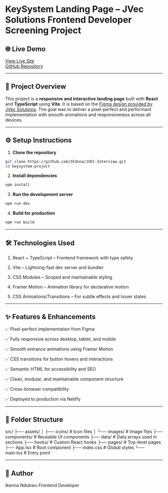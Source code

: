 # KeySystem Landing Page – JVec Solutions Frontend Developer Screening Project

## 🌐 Live Demo

[View Live Site](https://keysystem-jvec.netlify.app)  
[GitHub Repository](https://github.com/Ik3nna/JVEC-Interview)

---

## 📌 Project Overview

This project is a **responsive and interactive landing page** built with **React** and **TypeScript** using **Vite**. It is based on the [Figma design provided by JVec Solutions](https://www.figma.com/design/JpJT52b4OfQSAc9Z6uchg8/Keysystem-%F0%9F%8E%87?node-id=0-1&p=f&t=gInkk6ih1M7Mqnk3-0). The goal was to deliver a pixel-perfect and performant implementation with smooth animations and responsiveness across all devices.

---

## ⚙️ Setup Instructions

1. **Clone the repository**
  ```bash
  git clone https://github.com/Ik3nna/JVEC-Interview.git
  cd keysystem-project
  ```

2. **Install dependencies**
  ```bash
  npm install
  ```

3. **Run the development server**
  ```bash
  npm run dev
  ```

4. **Build for production**
  ```bash
  npm run build
  ```

---

## 🛠 Technologies Used

1. React + TypeScript – Frontend framework with type safety

2. Vite – Lightning-fast dev server and bundler

3. CSS Modules – Scoped and maintainable styling

4. Framer Motion – Animation library for declarative motion

5. CSS Animations/Transitions – For subtle effects and hover states

---

## ✨ Features & Enhancements

✅ Pixel-perfect implementation from Figma

✅ Fully responsive across desktop, tablet, and mobile

✅ Smooth entrance animations using Framer Motion

✅ CSS transitions for button hovers and interactions

✅ Semantic HTML for accessibility and SEO

✅ Clean, modular, and maintainable component structure

✅ Cross-browser compatibility

✅ Deployed to production via Netlify

---

## 📁 Folder Structure

src/
├── assets/
│   ├── icons/           # Icon files
│   └── images/          # Image files
├── components/          # Reusable UI components
├── data/                # Data arrays used in sections
├── hooks/               # Custom React hooks
├── pages/               # Top-level pages
├── App.tsx              # Root component
├── index.css            # Global styles
└── main.tsx             # Entry point

---

## 📌 Author
Ikenna Ndukwu
Frontend Developer







